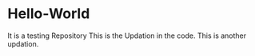 # Hello-World
It is a testing Repository
This is the Updation in the code.
This is another updation.
